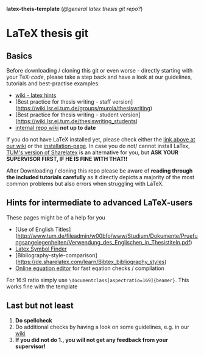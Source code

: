 __latex-theis-template__ (_@general latex thesis git repo?_)

# LaTeX thesis git

## Basics
Before downloading / cloning this git or even worse - directly starting with your TeX-_code_,
please take a step back and have a look at our guidelines, tutorials and best-practise examples:

 - [wiki - latex hints](https://wiki.lsr.ei.tum.de/info/latex_hints) 
 - [Best practice for thesis writing - staff version] (https://wiki.lsr.ei.tum.de/groups/murola/thesiswriting)
 - [Best practice for thesis writing - student version] (https://wiki.lsr.ei.tum.de/thesiswriting_students)
 - [internal repo wiki](https://git.lsr.ei.tum.de/general/latex-student-thesis-template/wikis/home) __not up to date__
 
If you do not have LaTeX installed yet, please check either the [link above at our wiki](https://wiki.lsr.ei.tum.de/info/latex_hints) or the 
[installation-page](https://git.lsr.ei.tum.de/general/latex-student-thesis-template/wikis/installation).
In case you do not/ cannot install LaTex, [TUM's version of Sharelatex](https://sharelatex.tum.de) is an alternative for you, but __ASK YOUR SUPERVISOR FIRST, IF HE IS FINE WITH THAT!!__
 
After Downloading / cloning this repo please be aware of __reading through the included tutorials carefully__ as it 
directly depicts a majority of the most common problems but also errors when struggling with LaTeX.

## Hints for intermediate to advanced LaTeX-users
These pages might be of a help for you
- [Use of English Titles] (http://www.tum.de/fileadmin/w00bfo/www/Studium/Dokumente/Pruefungsangelegenheiten/Verwendung_des_Englischen_in_Thesistiteln.pdf)
- [Latex Symbol Finder](http://detexify.kirelabs.org/classify.html)
- [Bibliography-style-comparison] (https://de.sharelatex.com/learn/Bibtex_bibliography_styles)
- [Online equation editor](https://www.codecogs.com/latex/eqneditor.php) for fast eqation checks / compilation
 
For 16:9 ratio simply use `\documentclass[aspectratio=169]{beamer}`. This works fine with the template

 

## Last but not least
 1. __Do spellcheck__
 2. Do additional checks by having a look on some guidelines, e.g. in our [wiki](https://wiki.lsr.ei.tum.de/thesiswriting_students)
 3. __If you did not do 1., you will not get any feedback from your supervisor!__
